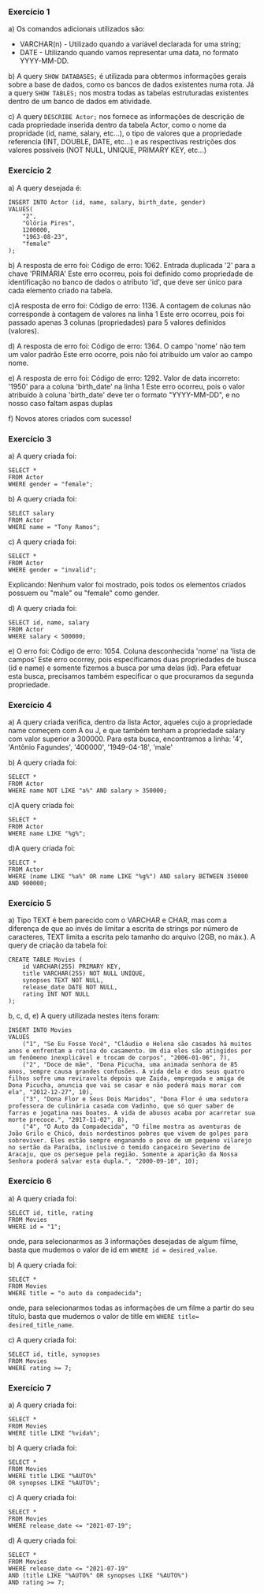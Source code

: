 ### Exercício 1
a) Os comandos adicionais utilizados são:
* VARCHAR(n) - Utilizado quando a variável declarada for uma string;
* DATE - Utilizando quando vamos representar uma data, no formato YYYY-MM-DD.

b) A query ```SHOW DATABASES;``` é utilizada para obtermos informações gerais sobre a base de dados, como os bancos de dados existentes numa rota.
Já a query ```SHOW TABLES;``` nos mostra todas as tabelas estruturadas existentes dentro de um banco de dados em atividade.

c) A query ```DESCRIBE Actor;``` nos fornece as informações de descrição de cada propriedade inserida dentro da tabela Actor, 
como o nome da propridade (id, name, salary, etc...), o tipo de valores que a propriedade referencia (INT, DOUBLE, DATE, etc...) e
as respectivas restrições dos valores possíveis (NOT NULL, UNIQUE, PRIMARY KEY, etc...)

### Exercício 2
a) A query desejada é:
```
INSERT INTO Actor (id, name, salary, birth_date, gender)
VALUES(
	"2",
    "Glória Pires",
    1200000,
    "1963-08-23",
    "female"
);
```

b) A resposta de erro foi: Código de erro: 1062. Entrada duplicada '2' para a chave 'PRIMÁRIA'
Este erro ocorreu, pois foi definido como propriedade de identificação no banco de dados o atributo 'id', que deve ser único para cada
elemento criado na tabela.

c)A resposta de erro foi: Código de erro: 1136. A contagem de colunas não corresponde à contagem de valores na linha 1
Este erro ocorreu, pois foi passado apenas 3 colunas (propriedades) para 5 valores definidos (valores).

d) A resposta de erro foi: Código de erro: 1364. O campo 'nome' não tem um valor padrão
Este erro ocorre, pois não foi atribuído um valor ao campo nome.

e) A resposta de erro foi: Código de erro: 1292. Valor de data incorreto: '1950' para a coluna 'birth_date' na linha 1
Este erro ocorreu, pois o valor atribuído à coluna 'birth_date' deve ter o formato "YYYY-MM-DD", e no nosso caso faltam aspas duplas

f) Novos atores criados com sucesso!

### Exercício 3
a) A query criada foi:
```
SELECT *
FROM Actor
WHERE gender = "female";
```

b) A query criada foi:
```
SELECT salary
FROM Actor
WHERE name = "Tony Ramos";
```

c) A query criada foi:
```
SELECT *
FROM Actor
WHERE gender = "invalid";
```
Explicando: Nenhum valor foi mostrado, pois todos os elementos criados possuem ou "male" ou "female" como gender.

d)  A query criada foi:
```
SELECT id, name, salary 
FROM Actor 
WHERE salary < 500000;
```

e) O erro foi: Código de erro: 1054. Coluna desconhecida 'nome' na 'lista de campos'
Este erro ocorrey, pois especificamos duas propriedades de busca (id e name) e somente fizemos a busca por uma delas (id).
Para efetuar esta busca, precisamos também especificar o que procuramos da segunda propriedade.

### Exercício 4
a) A query criada verifica, dentro da lista Actor, aqueles cujo a propriedade name começem com A ou J, e que também tenham a
propriedade salary com valor superior a 300000. Para esta busca, encontramos a linha:
'4', 'Antônio Fagundes', '400000', '1949-04-18', 'male'

b) A query criada foi:
```
SELECT *
FROM Actor
WHERE name NOT LIKE "a%" AND salary > 350000;
```

c)A query criada foi:
```
SELECT *
FROM Actor
WHERE name LIKE "%g%";
```

d)A query criada foi:
```
SELECT *
FROM Actor
WHERE (name LIKE "%a%" OR name LIKE "%g%") AND salary BETWEEN 350000 AND 900000;
```

### Exercício 5
a) Tipo TEXT é bem parecido com o VARCHAR e CHAR, mas com a diferença de que ao invés de limitar a escrita de strings por
número de caracteres, TEXT limita a escrita pelo tamanho do arquivo (2GB, no máx.).
A query de criação da tabela foi:
```
CREATE TABLE Movies (
	id VARCHAR(255) PRIMARY KEY,
    title VARCHAR(255) NOT NULL UNIQUE,
    synopses TEXT NOT NULL,
    release_date DATE NOT NULL,
    rating INT NOT NULL
);
```

b, c, d, e) A query utilizada nestes itens foram:
```
INSERT INTO Movies
VALUES
	("1", "Se Eu Fosse Você", "Cláudio e Helena são casados há muitos anos e enfrentam a rotina do casamento. Um dia eles são atingidos por um fenômeno inexplicável e trocam de corpos", "2006-01-06", 7),
    ("2", "Doce de mãe", "Dona Picucha, uma animada senhora de 85 anos, sempre causa grandes confusões. A vida dela e dos seus quatro filhos sofre uma reviravolta depois que Zaida, empregada e amiga de Dona Picucha, anuncia que vai se casar e não poderá mais morar com ela", "2012-12-27", 10),
    ("3", "Dona Flor e Seus Dois Maridos", "Dona Flor é uma sedutora professora de culinária casada com Vadinho, que só quer saber de farras e jogatina nas boates. A vida de abusos acaba por acarretar sua morte precoce.", "2017-11-02", 8),
    ("4", "O Auto da Compadecida", "O filme mostra as aventuras de João Grilo e Chicó, dois nordestinos pobres que vivem de golpes para sobreviver. Eles estão sempre enganando o povo de um pequeno vilarejo no sertão da Paraíba, inclusive o temido cangaceiro Severino de Aracaju, que os persegue pela região. Somente a aparição da Nossa Senhora poderá salvar esta dupla.", "2000-09-10", 10);
```

### Exercício 6
a) A query criada foi:
```
SELECT id, title, rating
FROM Movies
WHERE id = "1";
```
onde, para selecionarmos as 3 informações desejadas de algum filme, basta que mudemos o valor de id em `WHERE id = desired_value`.

b) A query criada foi:
```
SELECT *
FROM Movies
WHERE title = "o auto da compadecida";
```
onde, para selecionarmos todas as informações de um filme a partir do seu título, basta que mudemos o valor de title em `WHERE title= desired_title_name`.

c) A query criada foi:
```
SELECT id, title, synopses
FROM Movies
WHERE rating >= 7;
```

### Exercício 7
a) A query criada foi:
```
SELECT *
FROM Movies
WHERE title LIKE "%vida%";
```

b) A query criada foi:
```
SELECT *
FROM Movies
WHERE title LIKE "%AUTO%"
OR synopses LIKE "%AUTO%";
```

c) A query criada foi:
```
SELECT *
FROM Movies
WHERE release_date <= "2021-07-19";
```

d) A query criada foi:
```
SELECT *
FROM Movies
WHERE release_date <= "2021-07-19"
AND (title LIKE "%AUTO%" OR synopses LIKE "%AUTO%")
AND rating >= 7;
```


